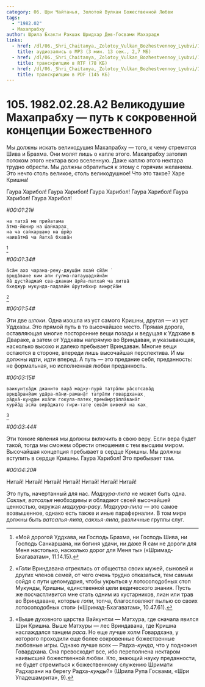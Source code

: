 ```yaml
---
category: 06. Шри Чайтанья, Золотой Вулкан Божественной Любви
tags:
  - "1982.02"
  - Махапрабху
author: Шрила Бхакти Ракшак Шридхар Дев-Госвами Махарадж
links:
  - href: /dl/06._Shri_Chaitanya,_Zolotoy_Vulkan_Bozhestvennoy_Lyubvi/105_1982.02.28.A2_SridharMj_Velikodushiye_Mahaprabhu--put_k_sokrovennoy_koncepcii_Bojestvennogo.mp3
    title: аудиозапись в MP3 (3 мин. 13 сек., 2,7 МБ)
  - href: /dl/06._Shri_Chaitanya,_Zolotoy_Vulkan_Bozhestvennoy_Lyubvi/105_1982.02.28.A2_SridharMj_Velikodushiye_Mahaprabhu--put_k_sokrovennoy_koncepcii_Bojestvennogo.rtf
    title: транскрипцию в RTF (78 КБ)
  - href: /dl/06._Shri_Chaitanya,_Zolotoy_Vulkan_Bozhestvennoy_Lyubvi/105_1982.02.28.A2_SridharMj_Velikodushiye_Mahaprabhu--put_k_sokrovennoy_koncepcii_Bojestvennogo.pdf
    title: транскрипцию в PDF (145 КБ)
---
```


# 105. 1982.02.28.A2 Великодушие Махапрабху — путь к сокровенной концепции Божественного

Мы должны искать великодушия Махапрабху — того, к чему стремятся Шива и Брахма. Они молят лишь о капле этого. Махапрабху затопил потоком этого нектара всю вселенную. Даже каплю этого нектара трудно обрести. Мы должны обратиться к этому с горячим желанием. Это нечто столь великое, столь великодушное! Что это такое? Харе Кришна!

Гаура Харибол! Гаура Харибол! Гаура Харибол! Гаура Харибол! Гаура Харибол! Гаура Харибол!

*#00:01:21#*

    на татха̄ мe прийатама
    а̄тма-йонир на ш́ан̇карах̣
    на ча сан̇карш̣ан̣о на ш́рӣр
    наива̄тма̄ ча йатха̄ бхава̄н
[^_ftn1]

*#00:01:34#*

    а̄са̄м ахо чаран̣а-рeн̣у-джуш̣а̄м ахам̇ сйа̄м ̇
    вр̣нда̄ванe ким апи гулма-латауш̣адхӣна̄м
    йа̄ дустйаджам̇ сва-джанам а̄рйа-патхам̇ ча хитва̄
    бхeджур мукунда-падавӣм̇ ш́рутибхир вимр̣гйа̄м
[^_ftn2]

*#00:01:54#*

Эти две *шлоки*. Одна изошла из уст самого Кришны, другая — из уст Уддхавы. Это прямой путь в то высочайшее место. Прямая дорога, оставляющая многие посторонние вещи позади и ведущая к Уддхаве в Двараке, а затем от Уддхавы напрямую во Вриндаван, и указывающая, насколько высоко и далеко пребывает Вриндаван. Многие вещи остаются в стороне, впереди лишь высочайшая перспектива. И мы должны идти, идти вперед. А путь — это предание себя, преданность: не формальная, но исполненная любви преданность.

*#00:03:15#*

    вaикун̣т̣ха̄дж джaнитo вaра̄ мaдху-пурӣ татра̄пи ра̄сoтсава̄д
    вр̣нда̄ран̣йам уда̄ра-па̄н̣и-рамaн̣а̄т татра̄пи гoвaрдханaх̣
    ра̄дха̄-кун̣д̣ам иха̄пи гoкула-патех̣ прeма̄мр̣та̄пла̄вaна̄т
    курйа̄д aсйа вира̄джaтo гири-тат̣е сeва̄м̇ вивeкӣ нa кaх̣
[^_ftn3]

*#00:03:44#*

Эти тонкие явления мы должны включить в свою веру. Если вера будет такой, тогда мы сможем обрести отношения с тем высшим миром. Высочайшая концепция пребывает в сердце Кришны. Мы должны вступить в сердце Кришны. Гаура Харибол! Это пребывает там.

*#00:04:20#*

Нитай! Нитай! Нитай! Нитай! Нитай! Нитай! Нитай!

Это путь, начертанный для нас. *Мадхура-лила* не может быть одна. *Сакхья*, *ватсалья* необходимы и обладают своей высочайшей ценностью, окружая *мадхура-расу*. *Мадхура-лила* — это самое возвышенное, однако есть также и иные параферналии. В том мире должны быть *ватсалья-лила*, *сакхья-лила*, различные группы слуг.



[^_ftn1]: «Мой дорогой Уддхава, ни Господь Брахма, ни Господь Шива, ни Господь Санкаршана, ни богиня удачи, ни даже Я сам не дороги для Меня настолько, насколько дорог для Меня ты» («Шримад-Бхагаватам», 11.14.15).

[^_ftn2]: «*Гопи* Вриндавана отреклись от общества своих мужей, сыновей и других членов семей, от чего очень трудно отказаться, тем самым сойдя с пути целомудрия, чтобы укрыться у лотосоподобных стоп Мукунды, Кришны, единственной цели ведического знания. Пусть же посчастливится мне стать одним из кустарников, лиан или трав во Вриндаване, которые *гопи*, топча, благословляют пылью со своих лотосоподобных стоп» («Шримад-Бхагаватам», 10.47.61).

[^_ftn3]: «Выше духовного царства Вaйкунтхи — Мaтхура, где сначала явился Шри Кришнa. Выше Матхуры — лес Вриндавaнa, где Кришна наслаждался танцем *раса*. Но еще лучше холм Говардхана, у которого проходили еще более сокровенные божественные любовные игры. Однако лучше всех — Радха-*кунда*, что у подножия Говардхана. Она превосходит все, ибо переполнена нектаром наивысшей божественной любви. Кто, знающий науку преданности, не будет стремиться к божественному служению Шримaти Радхарани на берегу Радха-*кунды*?» (Шрила Рупа Госвами, «Шри Упадешамрита», 9).


